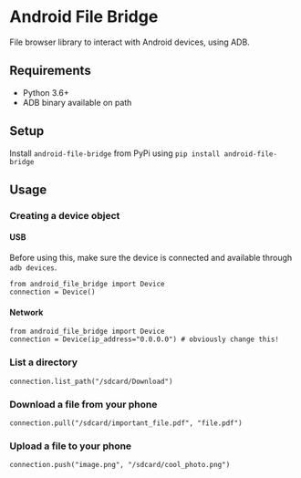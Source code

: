 #  Android File Bridge

File browser library to interact with Android devices, using ADB. 

## Requirements

- Python 3.6+
- ADB binary available on path

## Setup

Install `android-file-bridge` from PyPi using `pip install android-file-bridge`

## Usage

### Creating a device object

#### USB

Before using this, make sure the device is connected and available through `adb devices`.

```python3
from android_file_bridge import Device
connection = Device()
```

#### Network

```python3
from android_file_bridge import Device
connection = Device(ip_address="0.0.0.0") # obviously change this!
```

### List a directory

```python3
connection.list_path("/sdcard/Download")
```

### Download a file from your phone

```python3
connection.pull("/sdcard/important_file.pdf", "file.pdf")
```

### Upload a file to your phone

```python3
connection.push("image.png", "/sdcard/cool_photo.png")
```


